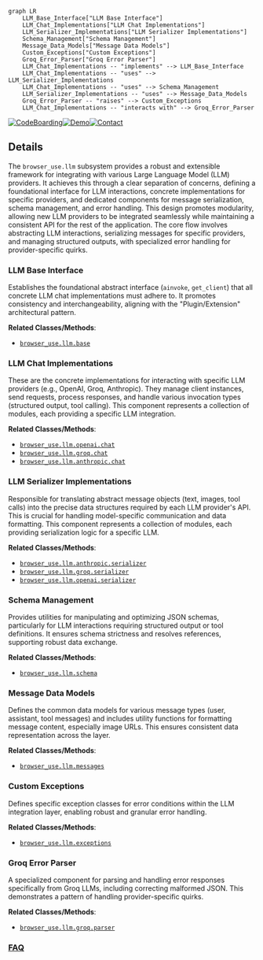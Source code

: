 ```mermaid
graph LR
    LLM_Base_Interface["LLM Base Interface"]
    LLM_Chat_Implementations["LLM Chat Implementations"]
    LLM_Serializer_Implementations["LLM Serializer Implementations"]
    Schema_Management["Schema Management"]
    Message_Data_Models["Message Data Models"]
    Custom_Exceptions["Custom Exceptions"]
    Groq_Error_Parser["Groq Error Parser"]
    LLM_Chat_Implementations -- "implements" --> LLM_Base_Interface
    LLM_Chat_Implementations -- "uses" --> LLM_Serializer_Implementations
    LLM_Chat_Implementations -- "uses" --> Schema_Management
    LLM_Serializer_Implementations -- "uses" --> Message_Data_Models
    Groq_Error_Parser -- "raises" --> Custom_Exceptions
    LLM_Chat_Implementations -- "interacts with" --> Groq_Error_Parser
```

[![CodeBoarding](https://img.shields.io/badge/Generated%20by-CodeBoarding-9cf?style=flat-square)](https://github.com/CodeBoarding/CodeBoarding)[![Demo](https://img.shields.io/badge/Try%20our-Demo-blue?style=flat-square)](https://www.codeboarding.org/demo)[![Contact](https://img.shields.io/badge/Contact%20us%20-%20contact@codeboarding.org-lightgrey?style=flat-square)](mailto:contact@codeboarding.org)

## Details

The `browser_use.llm` subsystem provides a robust and extensible framework for integrating with various Large Language Model (LLM) providers. It achieves this through a clear separation of concerns, defining a foundational interface for LLM interactions, concrete implementations for specific providers, and dedicated components for message serialization, schema management, and error handling. This design promotes modularity, allowing new LLM providers to be integrated seamlessly while maintaining a consistent API for the rest of the application. The core flow involves abstracting LLM interactions, serializing messages for specific providers, and managing structured outputs, with specialized error handling for provider-specific quirks.

### LLM Base Interface
Establishes the foundational abstract interface (`ainvoke`, `get_client`) that all concrete LLM chat implementations must adhere to. It promotes consistency and interchangeability, aligning with the "Plugin/Extension" architectural pattern.


**Related Classes/Methods**:

- <a href="https://github.com/browser-use/browser-use/blob/main/browser_use/llm/base.py" target="_blank" rel="noopener noreferrer">`browser_use.llm.base`</a>


### LLM Chat Implementations
These are the concrete implementations for interacting with specific LLM providers (e.g., OpenAI, Groq, Anthropic). They manage client instances, send requests, process responses, and handle various invocation types (structured output, tool calling). This component represents a collection of modules, each providing a specific LLM integration.


**Related Classes/Methods**:

- <a href="https://github.com/browser-use/browser-use/blob/main/browser_use/llm/openai/chat.py" target="_blank" rel="noopener noreferrer">`browser_use.llm.openai.chat`</a>
- <a href="https://github.com/browser-use/browser-use/blob/main/browser_use/llm/groq/chat.py" target="_blank" rel="noopener noreferrer">`browser_use.llm.groq.chat`</a>
- <a href="https://github.com/browser-use/browser-use/blob/main/browser_use/llm/anthropic/chat.py" target="_blank" rel="noopener noreferrer">`browser_use.llm.anthropic.chat`</a>


### LLM Serializer Implementations
Responsible for translating abstract message objects (text, images, tool calls) into the precise data structures required by each LLM provider's API. This is crucial for handling model-specific communication and data formatting. This component represents a collection of modules, each providing serialization logic for a specific LLM.


**Related Classes/Methods**:

- <a href="https://github.com/browser-use/browser-use/blob/main/browser_use/llm/anthropic/serializer.py" target="_blank" rel="noopener noreferrer">`browser_use.llm.anthropic.serializer`</a>
- <a href="https://github.com/browser-use/browser-use/blob/main/browser_use/llm/groq/serializer.py" target="_blank" rel="noopener noreferrer">`browser_use.llm.groq.serializer`</a>
- <a href="https://github.com/browser-use/browser-use/blob/main/browser_use/llm/openai/serializer.py" target="_blank" rel="noopener noreferrer">`browser_use.llm.openai.serializer`</a>


### Schema Management
Provides utilities for manipulating and optimizing JSON schemas, particularly for LLM interactions requiring structured output or tool definitions. It ensures schema strictness and resolves references, supporting robust data exchange.


**Related Classes/Methods**:

- <a href="https://github.com/browser-use/browser-use/blob/main/browser_use/llm/schema.py" target="_blank" rel="noopener noreferrer">`browser_use.llm.schema`</a>


### Message Data Models
Defines the common data models for various message types (user, assistant, tool messages) and includes utility functions for formatting message content, especially image URLs. This ensures consistent data representation across the layer.


**Related Classes/Methods**:

- <a href="https://github.com/browser-use/browser-use/blob/main/browser_use/llm/messages.py" target="_blank" rel="noopener noreferrer">`browser_use.llm.messages`</a>


### Custom Exceptions
Defines specific exception classes for error conditions within the LLM integration layer, enabling robust and granular error handling.


**Related Classes/Methods**:

- <a href="https://github.com/browser-use/browser-use/blob/main/browser_use/llm/exceptions.py" target="_blank" rel="noopener noreferrer">`browser_use.llm.exceptions`</a>


### Groq Error Parser
A specialized component for parsing and handling error responses specifically from Groq LLMs, including correcting malformed JSON. This demonstrates a pattern of handling provider-specific quirks.


**Related Classes/Methods**:

- <a href="https://github.com/browser-use/browser-use/blob/main/browser_use/llm/groq/parser.py" target="_blank" rel="noopener noreferrer">`browser_use.llm.groq.parser`</a>




### [FAQ](https://github.com/CodeBoarding/GeneratedOnBoardings/tree/main?tab=readme-ov-file#faq)